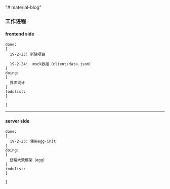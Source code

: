 "# material-blog" 

### 工作进程

#### frontend side
```
done: 
[
  19-2-23: 新建项目

  19-2-24:  mock数据（client/data.json）
]
doing:
[
  界面设计
]
todolist:
[

]
```

------------------

#### server side
```
done: 
[
  19-2-23: 使用egg-init
]
doing:
[
  搭建大致框架（egg）
]
todolist:
[

]
```
